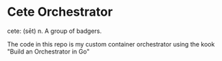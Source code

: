 # Cete Orchestrator

cete: (sēt) n. A group of badgers.

The code in this repo is my custom container orchestrator using the kook "Build an Orchestrator in Go"
